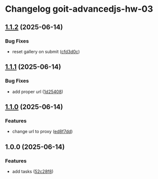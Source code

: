 # Changelog goit-advancedjs-hw-03

## [1.1.2](https://gitlab.com/goit-uni/js-adv/goit-advancedjs-hw-03/compare/1.1.1...1.1.2) (2025-06-14)

### Bug Fixes

* reset gallery on submit ([cfd3d0c](https://gitlab.com/goit-uni/js-adv/goit-advancedjs-hw-03/commit/cfd3d0cc11bf00abb4479fbad8a504702c683c94))

## [1.1.1](https://gitlab.com/goit-uni/js-adv/goit-advancedjs-hw-03/compare/1.1.0...1.1.1) (2025-06-14)

### Bug Fixes

* add proper url ([1d25408](https://gitlab.com/goit-uni/js-adv/goit-advancedjs-hw-03/commit/1d254087b61d17db5d0e3da83a36ff06161a1939))

## [1.1.0](https://gitlab.com/goit-uni/js-adv/goit-advancedjs-hw-03/compare/1.0.0...1.1.0) (2025-06-14)

### Features

* change url to proxy ([ed8f7dd](https://gitlab.com/goit-uni/js-adv/goit-advancedjs-hw-03/commit/ed8f7dd2a20dd19fa0a44618a05407dade9759d1))

## 1.0.0 (2025-06-14)

### Features

* add tasks ([52c28f8](https://gitlab.com/goit-uni/js-adv/goit-advancedjs-hw-03/commit/52c28f88d30c38a76718efba02cf094d8cff879c))
